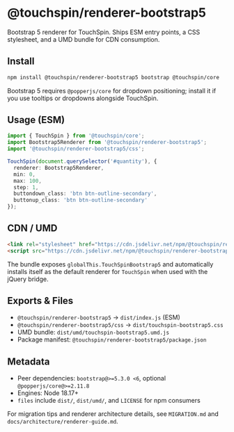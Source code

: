 # @touchspin/renderer-bootstrap5

Bootstrap 5 renderer for TouchSpin. Ships ESM entry points, a CSS stylesheet, and a UMD bundle for CDN consumption.

## Install

```bash
npm install @touchspin/renderer-bootstrap5 bootstrap @touchspin/core
```

Bootstrap 5 requires `@popperjs/core` for dropdown positioning; install it if you use tooltips or dropdowns alongside TouchSpin.

## Usage (ESM)

```ts
import { TouchSpin } from '@touchspin/core';
import Bootstrap5Renderer from '@touchspin/renderer-bootstrap5';
import '@touchspin/renderer-bootstrap5/css';

TouchSpin(document.querySelector('#quantity'), {
  renderer: Bootstrap5Renderer,
  min: 0,
  max: 100,
  step: 1,
  buttondown_class: 'btn btn-outline-secondary',
  buttonup_class: 'btn btn-outline-secondary'
});
```

## CDN / UMD

```html
<link rel="stylesheet" href="https://cdn.jsdelivr.net/npm/@touchspin/renderer-bootstrap5@5.0.0/dist/touchspin-bootstrap5.css">
<script src="https://cdn.jsdelivr.net/npm/@touchspin/renderer-bootstrap5@5.0.0/dist/umd/touchspin-bootstrap5.umd.js"></script>
```

The bundle exposes `globalThis.TouchSpinBootstrap5` and automatically installs itself as the default renderer for `TouchSpin` when used with the jQuery bridge.

## Exports & Files

- `@touchspin/renderer-bootstrap5` → `dist/index.js` (ESM)
- `@touchspin/renderer-bootstrap5/css` → `dist/touchspin-bootstrap5.css`
- UMD bundle: `dist/umd/touchspin-bootstrap5.umd.js`
- Package manifest: `@touchspin/renderer-bootstrap5/package.json`

## Metadata

- Peer dependencies: `bootstrap@>=5.3.0 <6`, optional `@popperjs/core@>=2.11.8`
- Engines: Node 18.17+
- `files` include `dist/`, `dist/umd/`, and `LICENSE` for npm consumers

For migration tips and renderer architecture details, see `MIGRATION.md` and `docs/architecture/renderer-guide.md`.


